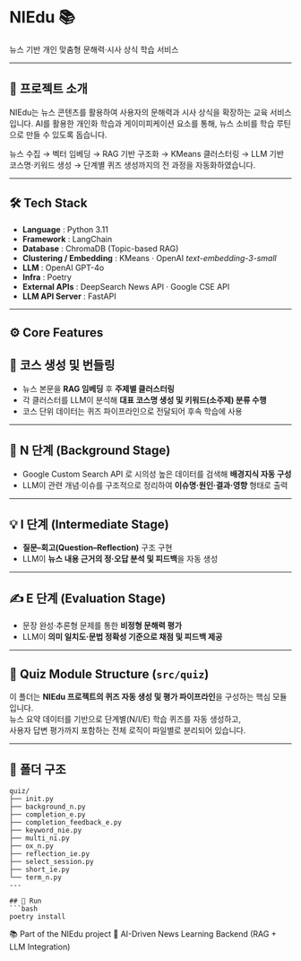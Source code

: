 # NIEdu 📚
뉴스 기반 개인 맞춤형 문해력·시사 상식 학습 서비스

---

## 📌 프로젝트 소개
NIEdu는 뉴스 콘텐츠를 활용하여 사용자의 문해력과 시사 상식을 확장하는 교육 서비스입니다.
AI를 활용한 개인화 학습과 게이미피케이션 요소를 통해, 뉴스 소비를 학습 루틴으로 만들 수 있도록 돕습니다. 

뉴스 수집 → 벡터 임베딩 → RAG 기반 구조화 → KMeans 클러스터링 →  LLM 기반 코스명·키워드 생성 → 단계별 퀴즈 생성까지의 전 과정을 자동화하였습니다.  

---

## 🛠 Tech Stack  
- **Language** : Python 3.11  
- **Framework** : LangChain 
- **Database** : ChromaDB (Topic-based RAG)  
- **Clustering / Embedding** : KMeans · OpenAI *text-embedding-3-small*  
- **LLM** : OpenAI GPT-4o  
- **Infra** : Poetry  
- **External APIs** : DeepSearch News API · Google CSE API  
- **LLM API Server** : FastAPI 

---

## ⚙️ Core Features  

## 🧩 코스 생성 및 번들링
- 뉴스 본문을 **RAG 임베딩** 후 **주제별 클러스터링**
- 각 클러스터를 LLM이 분석해 **대표 코스명 생성 및 키워드(소주제) 분류 수행**
- 코스 단위 데이터는 퀴즈 파이프라인으로 전달되어 후속 학습에 사용

---

## 🧠 N 단계 (Background Stage)
- Google Custom Search API 로 시의성 높은 데이터를 검색해 **배경지식 자동 구성**
- LLM이 관련 개념·이슈를 구조적으로 정리하여 **이슈명·원인·결과·영향** 형태로 출력

---

## 💡 I 단계 (Intermediate Stage)
- **질문–회고(Question–Reflection)** 구조 구현
- LLM이 **뉴스 내용 근거의 정·오답 분석 및 피드백**을 자동 생성

---

## ✍️ E 단계 (Evaluation Stage)
- 문장 완성·추론형 문제를 통한 **비정형 문해력 평가**
- LLM이 **의미 일치도·문법 정확성 기준으로 채점 및 피드백 제공**

---

## 📂 Quiz Module Structure (`src/quiz`)

이 폴더는 **NIEdu 프로젝트의 퀴즈 자동 생성 및 평가 파이프라인**을 구성하는 핵심 모듈입니다.  
뉴스 요약 데이터를 기반으로 단계별(N/I/E) 학습 퀴즈를 자동 생성하고,  
사용자 답변 평가까지 포함하는 전체 로직이 파일별로 분리되어 있습니다.

---

## 🧭 폴더 구조
```
quiz/
├── init.py
├── background_n.py
├── completion_e.py
├── completion_feedback_e.py
├── keyword_nie.py
├── multi_ni.py
├── ox_n.py
├── reflection_ie.py
├── select_session.py
├── short_ie.py
└── term_n.py
---

## 🚀 Run  
```bash
poetry install
```

📚 Part of the NIEdu project
🔗 AI-Driven News Learning Backend (RAG + LLM Integration)